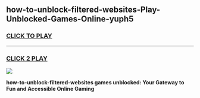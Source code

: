 
## how-to-unblock-filtered-websites-Play-Unblocked-Games-Online-yuph5
<h3>
<a href="https://premium76.site?title=how-to-unblock-filtered-websites&ref=25A">CLICK TO PLAY</a></h3>
<hr>

<h3>
<a href="https://premium76.site?title=how-to-unblock-filtered-websites&ref=25A">CLICK 2 PLAY</a>
  
</h3>

<a href="https://premium76.site?title=how-to-unblock-filtered-websites&ref=25A"><img src="https://clearcache.store/games.png"></a>


**how-to-unblock-filtered-websites games unblocked: Your Gateway to Fun and Accessible Online Gaming**
